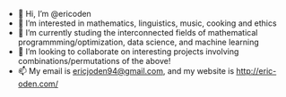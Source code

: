 - 👋 Hi, I’m @ericoden
- 👀 I’m interested in mathematics, linguistics, music, cooking and ethics
- 🌱 I’m currently studing the interconnected fields of mathematical programmming/optimization, data science, and machine learning
- 💞️ I’m looking to collaborate on interesting projects involving combinations/permutations of the above!
- 📫 My email is ericjoden94@gmail.com, and my website is http://eric-oden.com/

